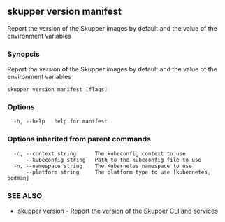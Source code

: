 ## skupper version manifest

Report the version of the Skupper images by default and the value of the environment variables

### Synopsis

Report the version of the Skupper images by default and the value of the environment variables

```
skupper version manifest [flags]
```

### Options

```
  -h, --help   help for manifest
```

### Options inherited from parent commands

```
  -c, --context string      The kubeconfig context to use
      --kubeconfig string   Path to the kubeconfig file to use
  -n, --namespace string    The Kubernetes namespace to use
      --platform string     The platform type to use [kubernetes, podman]
```

### SEE ALSO

* [skupper version](skupper_version.md)	 - Report the version of the Skupper CLI and services

